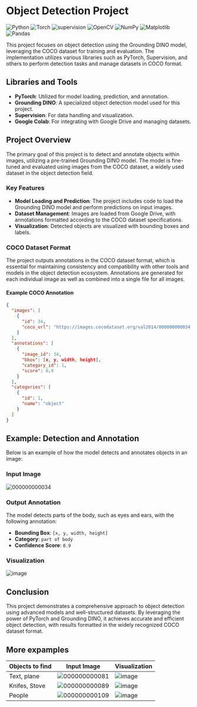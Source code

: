 # Object Detection Project

![Python](https://img.shields.io/badge/Python-3.8%2B-blue)
![Torch](https://img.shields.io/badge/Torch-1.7%2B-red)
![supervision](https://img.shields.io/badge/supervision-0.1%2B-green)
![OpenCV](https://img.shields.io/badge/OpenCV-4.5%2B-red)
![NumPy](https://img.shields.io/badge/NumPy-1.19%2B-orange)
![Matplotlib](https://img.shields.io/badge/Matplotlib-3.3%2B-yellow)
![Pandas](https://img.shields.io/badge/Pandas-1.1%2B-green)

This project focuses on object detection using the Grounding DINO model, leveraging the COCO dataset for training and evaluation. The implementation utilizes various libraries such as PyTorch, Supervision, and others to perform detection tasks and manage datasets in COCO format.

## Libraries and Tools

- **PyTorch**: Utilized for model loading, prediction, and annotation.
- **Grounding DINO**: A specialized object detection model used for this project.
- **Supervision**: For data handling and visualization.
- **Google Colab**: For integrating with Google Drive and managing datasets.

## Project Overview

The primary goal of this project is to detect and annotate objects within images, utilizing a pre-trained Grounding DINO model. The model is fine-tuned and evaluated using images from the COCO dataset, a widely used dataset in the object detection field.

### Key Features

- **Model Loading and Prediction**: The project includes code to load the Grounding DINO model and perform predictions on input images.
- **Dataset Management**: Images are loaded from Google Drive, with annotations formatted according to the COCO dataset specifications.
- **Visualization**: Detected objects are visualized with bounding boxes and labels.

### COCO Dataset Format

The project outputs annotations in the COCO dataset format, which is essential for maintaining consistency and compatibility with other tools and models in the object detection ecosystem. Annotations are generated for each individual image as well as combined into a single file for all images.

#### Example COCO Annotation

```json
{
  "images": [
    {
      "id": 34,
      "coco_url": "https://images.cocodataset.org/val2014/000000000034.jpg"
    }
  ],
  "annotations": [
    {
      "image_id": 34,
      "bbox": [x, y, width, height],
      "category_id": 1,
      "score": 0.9
    }
  ],
  "categories": [
    {
      "id": 1,
      "name": "object"
    }
  ]
}
```

## Example: Detection and Annotation

Below is an example of how the model detects and annotates objects in an image:

### Input Image

![000000000034](https://github.com/user-attachments/assets/e90be6dc-b39e-4845-8409-8c0faaa8a761)


### Output Annotation

The model detects parts of the body, such as eyes and ears, with the following annotation:
- **Bounding Box**: `[x, y, width, height]`
- **Category**: `part of body`
- **Confidence Score**: `0.9`

### Visualization

![image](https://github.com/user-attachments/assets/1dc4de1f-2bba-4a1d-9c1d-f187e0b3d0aa)


## Conclusion

This project demonstrates a comprehensive approach to object detection using advanced models and well-structured datasets. By leveraging the power of PyTorch and Grounding DINO, it achieves accurate and efficient object detection, with results formatted in the widely recognized COCO dataset format.

## More expamples 

| Objects to find | Input Image | Visualization |
| ------- | ------- | -------- |
| Text, plane | ![000000000081](https://github.com/user-attachments/assets/91e162d2-3e2c-4c58-bd3d-8e644480b0f7) | ![image](https://github.com/user-attachments/assets/a0f8abdb-3be1-4c29-be60-be23e7a3bbfb) |
| Knifes, Stove | ![000000000089](https://github.com/user-attachments/assets/3de0c729-7c69-417b-abc3-6dbb11a06248) | ![image](https://github.com/user-attachments/assets/46178ff4-726d-449d-acbd-cb3016ccdc03) |
| People | ![000000000109](https://github.com/user-attachments/assets/549a90db-df3d-409e-b2df-2013318ddd6a) | ![image](https://github.com/user-attachments/assets/1decd93f-625e-42d8-84a4-af910f75a5b5) |





